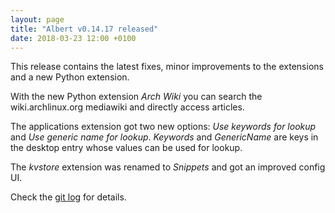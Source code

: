 ```yaml
---
layout: page
title: "Albert v0.14.17 released"
date: 2018-03-23 12:00 +0100
---
```

This release contains the latest fixes, minor improvements to the extensions and a new Python extension.

With the new Python extension _Arch Wiki_ you can search the wiki.archlinux.org mediawiki and directly access articles.

The applications extension got two new options: _Use keywords for lookup_ and _Use generic name for lookup_. _Keywords_ and _GenericName_ are keys in the desktop entry whose values can be used for lookup.

The _kvstore_ extension was renamed to _Snippets_ and got an improved config UI.

Check the [git log](https://github.com/albertlauncher/albert/commits/v0.14.17) for details.
